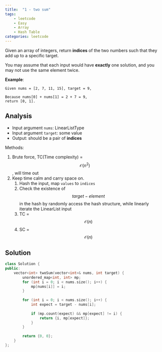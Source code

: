 ```yaml
---
title:  "1 - two sum"
tags: 
    - leetcode
    - Easy
    - Array
    - Hash Table
categories: leetcode
---
```


Given an array of integers, return **indices** of the two numbers such that they add up to a specific target.

You may assume that each input would have **exactly** one solution, and you may not use the same element twice.

**Example**:
```
Given nums = [2, 7, 11, 15], target = 9,

Because nums[0] + nums[1] = 2 + 7 = 9,
return [0, 1].
```

## Analysis

* Input argument `nums`:  LinearListType
* Input argument `target`: some value
* Output: should be a pair of **indices**

Methods:

1. Brute force, TC(Time complexity) = $$\mathcal{O}(n^2)$$, will time out
1. Keep time calm and carry space on.
    1. Hash the input, map `values` to `indices`
    1. Check the existence of $$target - element$$ in the hash by randomly access the hash structure, while linearly iterate the LinearList input
    1. TC = $$\mathcal{O}(n)$$
    1. SC = $$\mathcal{O}(n)$$

## Solution

```cpp
class Solution {
public:
    vector<int> twoSum(vector<int>& nums, int target) {
        unordered_map<int, int> mp;
        for (int i = 0; i < nums.size(); i++) {
            mp[nums[i]] = i;
        }
        
        for (int i = 0; i < nums.size(); i++) {
            int expect = target - nums[i];
            
            if (mp.count(expect) && mp[expect] != i) {
                return {i, mp[expect]};
            }
        }
        
        return {0, 0};
    }
};
```
